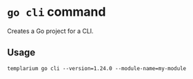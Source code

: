 # `go cli` command

Creates a Go project for a CLI.

## Usage

```shell
templarium go cli --version=1.24.0 --module-name=my-module 
```